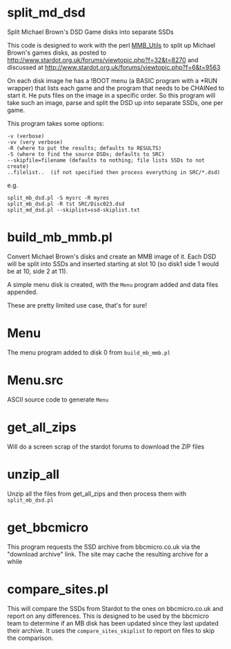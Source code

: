 # split_md_dsd
Split Michael Brown's DSD Game disks into separate SSDs

This code is designed to work with the perl [MMB_Utils](https://github.com/sweharris/MMB_Utils) to split up Michael Brown's games disks, as posted to http://www.stardot.org.uk/forums/viewtopic.php?f=32&t=8270 and discussed at http://www.stardot.org.uk/forums/viewtopic.php?f=6&t=9563

On each disk image he has a !BOOT menu (a BASIC program with a *RUN wrapper) that lists each game and the program that needs to be CHAINed to start it.  He puts files on the image in a specific order.  So this program will take such an image, parse and split the DSD up into separate SSDs, one per game.

This program takes some options:

    -v (verbose)
    -vv (very verbose)
    -R (where to put the results; defaults to RESULTS)
    -S (where to find the source DSDs; defaults to SRC)
    --skipfile=filename (defaults to nothing; file lists SSDs to not create)
    ..filelist..  (if not specified then process everything in SRC/*.dsd)

e.g.

    split_mb_dsd.pl -S mysrc -R myres
    split_mb_dsd.pl -R tst SRC/Disc023.dsd
    split_md_dsd.pl --skiplist=ssd-skiplist.txt


# build_mb_mmb.pl
Convert Michael Brown's disks and create an MMB image of it.  Each DSD
will be split into SSDs and inserted starting at slot 10 (so disk1 side 1
would be at 10, side 2 at 11).

A simple menu disk is created, with the `Menu` program added and data
files appended.

These are pretty limited use case, that's for sure!

# Menu
The menu program added to disk 0 from `build_mb_mmb.pl`

# Menu.src
ASCII source code to generate `Menu`

# get_all_zips
Will do a screen scrap of the stardot forums to download the ZIP files

# unzip_all
Unzip all the files from get_all_zips and then process them with `split_mb_dsd.pl`

# get_bbcmicro
This program requests the SSD archive from bbcmicro.co.uk via the "download archive" link.  The site may cache the resulting archive for a while

# compare_sites.pl
This will compare the SSDs from Stardot to the ones on bbcmicro.co.uk and report on any differences.  This is designed to be used by the bbcmicro team to determine if an MB disk has been updated since they last updated their archive.
It uses the `compare_sites_skiplist` to report on files to skip the comparison.
